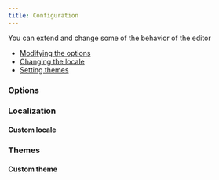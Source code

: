 ```yaml
---
title: Configuration
---
```


You can extend and change some of the behavior of the editor

- [Modifying the options](#options)
- [Changing the locale](#localization)
- [Setting themes](#themes)

### Options

### Localization

#### Custom locale

### Themes

#### Custom theme
